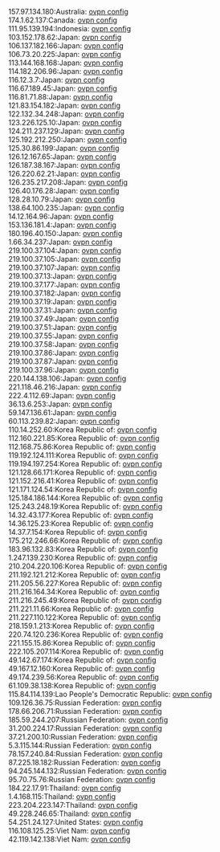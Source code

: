 157.97.134.180:Australia: [ovpn config](vpn/157_97_134_180.ovpn)  
174.1.62.137:Canada: [ovpn config](vpn/174_1_62_137.ovpn)  
111.95.139.194:Indonesia: [ovpn config](vpn/111_95_139_194.ovpn)  
103.152.178.62:Japan: [ovpn config](vpn/103_152_178_62.ovpn)  
106.137.182.166:Japan: [ovpn config](vpn/106_137_182_166.ovpn)  
106.73.20.225:Japan: [ovpn config](vpn/106_73_20_225.ovpn)  
113.144.168.168:Japan: [ovpn config](vpn/113_144_168_168.ovpn)  
114.182.206.96:Japan: [ovpn config](vpn/114_182_206_96.ovpn)  
116.12.3.7:Japan: [ovpn config](vpn/116_12_3_7.ovpn)  
116.67.189.45:Japan: [ovpn config](vpn/116_67_189_45.ovpn)  
116.81.71.88:Japan: [ovpn config](vpn/116_81_71_88.ovpn)  
121.83.154.182:Japan: [ovpn config](vpn/121_83_154_182.ovpn)  
122.132.34.248:Japan: [ovpn config](vpn/122_132_34_248.ovpn)  
123.226.125.10:Japan: [ovpn config](vpn/123_226_125_10.ovpn)  
124.211.237.129:Japan: [ovpn config](vpn/124_211_237_129.ovpn)  
125.192.212.250:Japan: [ovpn config](vpn/125_192_212_250.ovpn)  
125.30.86.199:Japan: [ovpn config](vpn/125_30_86_199.ovpn)  
126.12.167.65:Japan: [ovpn config](vpn/126_12_167_65.ovpn)  
126.187.38.167:Japan: [ovpn config](vpn/126_187_38_167.ovpn)  
126.220.62.21:Japan: [ovpn config](vpn/126_220_62_21.ovpn)  
126.235.217.208:Japan: [ovpn config](vpn/126_235_217_208.ovpn)  
126.40.176.28:Japan: [ovpn config](vpn/126_40_176_28.ovpn)  
128.28.10.79:Japan: [ovpn config](vpn/128_28_10_79.ovpn)  
138.64.100.235:Japan: [ovpn config](vpn/138_64_100_235.ovpn)  
14.12.164.96:Japan: [ovpn config](vpn/14_12_164_96.ovpn)  
153.136.181.4:Japan: [ovpn config](vpn/153_136_181_4.ovpn)  
180.196.40.150:Japan: [ovpn config](vpn/180_196_40_150.ovpn)  
1.66.34.237:Japan: [ovpn config](vpn/1_66_34_237.ovpn)  
219.100.37.104:Japan: [ovpn config](vpn/219_100_37_104.ovpn)  
219.100.37.105:Japan: [ovpn config](vpn/219_100_37_105.ovpn)  
219.100.37.107:Japan: [ovpn config](vpn/219_100_37_107.ovpn)  
219.100.37.13:Japan: [ovpn config](vpn/219_100_37_13.ovpn)  
219.100.37.177:Japan: [ovpn config](vpn/219_100_37_177.ovpn)  
219.100.37.182:Japan: [ovpn config](vpn/219_100_37_182.ovpn)  
219.100.37.19:Japan: [ovpn config](vpn/219_100_37_19.ovpn)  
219.100.37.31:Japan: [ovpn config](vpn/219_100_37_31.ovpn)  
219.100.37.49:Japan: [ovpn config](vpn/219_100_37_49.ovpn)  
219.100.37.51:Japan: [ovpn config](vpn/219_100_37_51.ovpn)  
219.100.37.55:Japan: [ovpn config](vpn/219_100_37_55.ovpn)  
219.100.37.58:Japan: [ovpn config](vpn/219_100_37_58.ovpn)  
219.100.37.86:Japan: [ovpn config](vpn/219_100_37_86.ovpn)  
219.100.37.87:Japan: [ovpn config](vpn/219_100_37_87.ovpn)  
219.100.37.96:Japan: [ovpn config](vpn/219_100_37_96.ovpn)  
220.144.138.106:Japan: [ovpn config](vpn/220_144_138_106.ovpn)  
221.118.46.216:Japan: [ovpn config](vpn/221_118_46_216.ovpn)  
222.4.112.69:Japan: [ovpn config](vpn/222_4_112_69.ovpn)  
36.13.6.253:Japan: [ovpn config](vpn/36_13_6_253.ovpn)  
59.147.136.61:Japan: [ovpn config](vpn/59_147_136_61.ovpn)  
60.113.239.82:Japan: [ovpn config](vpn/60_113_239_82.ovpn)  
110.14.252.60:Korea Republic of: [ovpn config](vpn/110_14_252_60.ovpn)  
112.160.221.85:Korea Republic of: [ovpn config](vpn/112_160_221_85.ovpn)  
112.168.75.86:Korea Republic of: [ovpn config](vpn/112_168_75_86.ovpn)  
119.192.124.111:Korea Republic of: [ovpn config](vpn/119_192_124_111.ovpn)  
119.194.197.254:Korea Republic of: [ovpn config](vpn/119_194_197_254.ovpn)  
121.128.66.171:Korea Republic of: [ovpn config](vpn/121_128_66_171.ovpn)  
121.152.216.41:Korea Republic of: [ovpn config](vpn/121_152_216_41.ovpn)  
121.171.124.54:Korea Republic of: [ovpn config](vpn/121_171_124_54.ovpn)  
125.184.186.144:Korea Republic of: [ovpn config](vpn/125_184_186_144.ovpn)  
125.243.248.19:Korea Republic of: [ovpn config](vpn/125_243_248_19.ovpn)  
14.32.43.177:Korea Republic of: [ovpn config](vpn/14_32_43_177.ovpn)  
14.36.125.23:Korea Republic of: [ovpn config](vpn/14_36_125_23.ovpn)  
14.37.7.154:Korea Republic of: [ovpn config](vpn/14_37_7_154.ovpn)  
175.212.246.66:Korea Republic of: [ovpn config](vpn/175_212_246_66.ovpn)  
183.96.132.83:Korea Republic of: [ovpn config](vpn/183_96_132_83.ovpn)  
1.247.139.230:Korea Republic of: [ovpn config](vpn/1_247_139_230.ovpn)  
210.204.220.106:Korea Republic of: [ovpn config](vpn/210_204_220_106.ovpn)  
211.192.121.212:Korea Republic of: [ovpn config](vpn/211_192_121_212.ovpn)  
211.205.56.227:Korea Republic of: [ovpn config](vpn/211_205_56_227.ovpn)  
211.216.164.34:Korea Republic of: [ovpn config](vpn/211_216_164_34.ovpn)  
211.216.245.49:Korea Republic of: [ovpn config](vpn/211_216_245_49.ovpn)  
211.221.11.66:Korea Republic of: [ovpn config](vpn/211_221_11_66.ovpn)  
211.227.110.122:Korea Republic of: [ovpn config](vpn/211_227_110_122.ovpn)  
218.159.1.213:Korea Republic of: [ovpn config](vpn/218_159_1_213.ovpn)  
220.74.120.236:Korea Republic of: [ovpn config](vpn/220_74_120_236.ovpn)  
221.155.15.86:Korea Republic of: [ovpn config](vpn/221_155_15_86.ovpn)  
222.105.207.114:Korea Republic of: [ovpn config](vpn/222_105_207_114.ovpn)  
49.142.67.174:Korea Republic of: [ovpn config](vpn/49_142_67_174.ovpn)  
49.167.12.160:Korea Republic of: [ovpn config](vpn/49_167_12_160.ovpn)  
49.174.239.56:Korea Republic of: [ovpn config](vpn/49_174_239_56.ovpn)  
61.109.38.138:Korea Republic of: [ovpn config](vpn/61_109_38_138.ovpn)  
115.84.114.139:Lao People's Democratic Republic: [ovpn config](vpn/115_84_114_139.ovpn)  
109.126.36.75:Russian Federation: [ovpn config](vpn/109_126_36_75.ovpn)  
178.66.206.71:Russian Federation: [ovpn config](vpn/178_66_206_71.ovpn)  
185.59.244.207:Russian Federation: [ovpn config](vpn/185_59_244_207.ovpn)  
31.200.224.17:Russian Federation: [ovpn config](vpn/31_200_224_17.ovpn)  
37.21.200.10:Russian Federation: [ovpn config](vpn/37_21_200_10.ovpn)  
5.3.115.144:Russian Federation: [ovpn config](vpn/5_3_115_144.ovpn)  
78.157.240.84:Russian Federation: [ovpn config](vpn/78_157_240_84.ovpn)  
87.225.18.182:Russian Federation: [ovpn config](vpn/87_225_18_182.ovpn)  
94.245.144.132:Russian Federation: [ovpn config](vpn/94_245_144_132.ovpn)  
95.70.75.76:Russian Federation: [ovpn config](vpn/95_70_75_76.ovpn)  
184.22.17.91:Thailand: [ovpn config](vpn/184_22_17_91.ovpn)  
1.4.168.115:Thailand: [ovpn config](vpn/1_4_168_115.ovpn)  
223.204.223.147:Thailand: [ovpn config](vpn/223_204_223_147.ovpn)  
49.228.246.65:Thailand: [ovpn config](vpn/49_228_246_65.ovpn)  
54.251.24.127:United States: [ovpn config](vpn/54_251_24_127.ovpn)  
116.108.125.25:Viet Nam: [ovpn config](vpn/116_108_125_25.ovpn)  
42.119.142.138:Viet Nam: [ovpn config](vpn/42_119_142_138.ovpn)  
